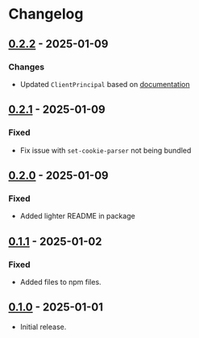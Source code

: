 # Changelog

## [0.2.2] - 2025-01-09

### Changes

- Updated `ClientPrincipal` based on [documentation](https://learn.microsoft.com/en-us/azure/app-service/configure-authentication-user-identities#decoding-the-client-principal-header)

## [0.2.1] - 2025-01-09

### Fixed

- Fix issue with `set-cookie-parser` not being bundled

## [0.2.0] - 2025-01-09

### Fixed

- Added lighter README in package

## [0.1.1] - 2025-01-02

### Fixed

- Added files to npm files.

## [0.1.0] - 2025-01-01

- Initial release.

[0.2.2]: https://github.com/shellicar/svelte-adapter-azure-functions/releases/tag/0.2.2
[0.2.1]: https://github.com/shellicar/svelte-adapter-azure-functions/releases/tag/0.2.1
[0.2.0]: https://github.com/shellicar/svelte-adapter-azure-functions/releases/tag/0.2.0
[0.1.1]: https://github.com/shellicar/svelte-adapter-azure-functions/releases/tag/0.1.1
[0.1.0]: https://github.com/shellicar/svelte-adapter-azure-functions/releases/tag/0.1.0
